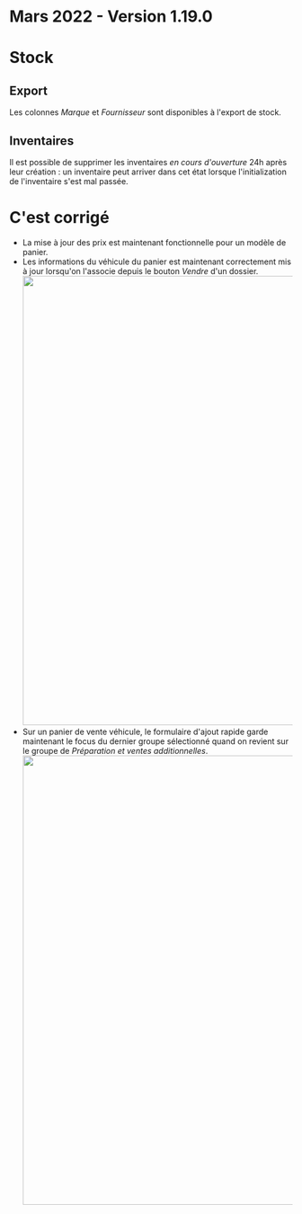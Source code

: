 # Mars 2022 - Version 1.19.0

# Stock

## Export

Les colonnes _Marque_ et _Fournisseur_ sont disponibles à l'export de stock.

## Inventaires

Il est possible de supprimer les inventaires _en cours d'ouverture_ 24h après leur création : un inventaire peut arriver dans cet état lorsque l'initialization de l'inventaire s'est mal passée.

# C'est corrigé

- La mise à jour des prix est maintenant fonctionnelle pour un modèle de panier.
- Les informations du véhicule du panier est maintenant correctement mis à jour lorsqu'on l'associe depuis le bouton _Vendre_ d'un dossier.
  <img src="https://raw.githubusercontent.com/gear-group/release-notes/master/release-notes/1.19.0/fix-vehicle-basket-line-refresh.gif" width="800"/>
- Sur un panier de vente véhicule, le formulaire d'ajout rapide garde maintenant le focus du dernier groupe sélectionné quand on revient sur le groupe de _Préparation et ventes additionnelles_.
  <img src="https://raw.githubusercontent.com/gear-group/release-notes/master/release-notes/1.19.0/fix-basker-quick-add.gif" width="800"/>
